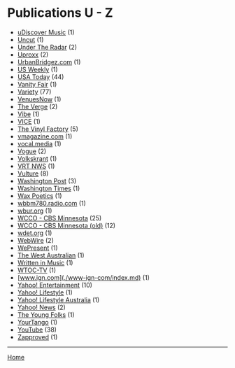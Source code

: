 # Publications U - Z

  * [uDiscover Music](./udiscover-music/index.md) (1)
  * [Uncut](./uncut/index.md) (1)
  * [Under The Radar](./under-the-radar/index.md) (2)
  * [Uproxx](./uproxx/index.md) (2)
  * [UrbanBridgez.com](./urbanbridgez-com/index.md) (1)
  * [US Weekly](./us-weekly/index.md) (1)
  * [USA Today](./usa-today/index.md) (44)
  * [Vanity Fair](./vanity-fair/index.md) (1)
  * [Variety](./variety/index.md) (77)
  * [VenuesNow](./venuesnow/index.md) (1)
  * [The Verge](./the-verge/index.md) (2)
  * [Vibe](./vibe/index.md) (1)
  * [VICE](./vice/index.md) (1)
  * [The Vinyl Factory](./the-vinyl-factory/index.md) (5)
  * [vmagazine.com](./vmagazine-com/index.md) (1)
  * [vocal.media](./vocal-media/index.md) (1)
  * [Vogue](./vogue/index.md) (2)
  * [Volkskrant](./volkskrant/index.md) (1)
  * [VRT NWS](./vrt-nws/index.md) (1)
  * [Vulture](./vulture/index.md) (8)
  * [Washington Post](./washington-post/index.md) (3)
  * [Washington Times](./washington-times/index.md) (1)
  * [Wax Poetics](./wax-poetics/index.md) (1)
  * [wbbm780.radio.com](./wbbm780-radio-com/index.md) (1)
  * [wbur.org](./wbur-org/index.md) (1)
  * [WCCO - CBS Minnesota](./wcco-cbs-minnesota/index.md) (25)
  * [WCCO - CBS Minnesota (old)](./wcco-cbs-minnesota-old/index.md) (12)
  * [wdet.org](./wdet-org/index.md) (1)
  * [WebWire](./webwire/index.md) (2)
  * [WePresent](./wepresent/index.md) (1)
  * [The West Australian](./the-west-australian/index.md) (1)
  * [Written in Music](./written-in-music/index.md) (1)
  * [WTOC-TV](./wtoc-tv/index.md) (1)
  * [www.ign.com](./www-ign-com/index.md) (1)
  * [Yahoo! Entertainment](./yahoo-entertainment/index.md) (10)
  * [Yahoo! Lifestyle](./yahoo-lifestyle/index.md) (1)
  * [Yahoo! Lifestyle Australia](./yahoo-lifestyle-australia/index.md) (1)
  * [Yahoo! News](./yahoo-news/index.md) (2)
  * [The Young Folks](./the-young-folks/index.md) (1)
  * [YourTango](./yourtango/index.md) (1)
  * [YouTube](./youtube/index.md) (38)
  * [Zapproved](./zapproved/index.md) (1)

----

[Home](../index.md)

